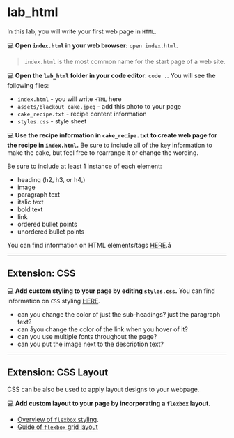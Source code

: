 # lab_html


In this lab, you will write your first web page in `HTML`. 

💻 **Open `index.html` in your web browser:** `open index.html`.
> `index.html` is the most common name for the start page of a web site.

💻 **Open the `lab_html` folder in your code editor**: `code .`. You will see the following files:
- `index.html` - you will write `HTML` here
- `assets/blackout_cake.jpeg` - add this photo to your page
- `cake_recipe.txt` - recipe content information
-  `styles.css` - style sheet 

💻 **Use the recipe information in `cake_recipe.txt` to create  web page for the recipe in `index.html`.** Be sure to include all of the key information to make the cake, but feel free to rearrange it or change the wording.

Be sure to include at least 1 instance of each element:
- heading (h2, h3, or h4,)
- image
- paragraph text
- italic text
- bold text
- link
- ordered bullet points 
- unordered bullet points 

You can find information on HTML elements/tags [HERE](https://www.w3schools.com/html/).å

--- 

## Extension: CSS 

💻 **Add custom styling to your page by editing `styles.css`.** You can find information on `CSS` styling [HERE](https://www.w3schools.com/css/default.asp).
- can you change the color of just the sub-headings? just the paragraph text? 
- can åyou change the color of the link when you hover of it? 
- can you use multiple fonts throughout the page?
- can you put the image next to the description text? 

---

## Extension: CSS Layout 

CSS can be also be used to apply layout designs to your webpage. 

💻 **Add custom layout to your page by incorporating a `flexbox` layout.** 
- [Overview of `flexbox` styling](https://css-tricks.com/snippets/css/a-guide-to-flexbox/).
- [Guide of `flexbox` grid layout](https://css-tricks.com/dont-overthink-flexbox-grids/)


